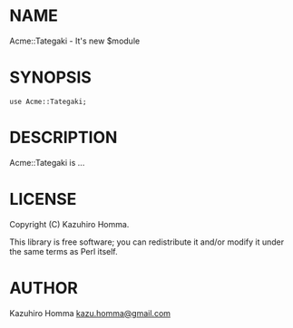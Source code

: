 # NAME

Acme::Tategaki - It's new $module

# SYNOPSIS

    use Acme::Tategaki;

# DESCRIPTION

Acme::Tategaki is ...

# LICENSE

Copyright (C) Kazuhiro Homma.

This library is free software; you can redistribute it and/or modify
it under the same terms as Perl itself.

# AUTHOR

Kazuhiro Homma <kazu.homma@gmail.com>
